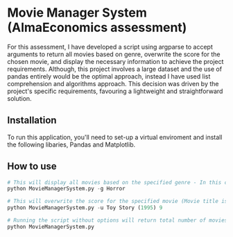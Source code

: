 # Movie Manager System (AlmaEconomics assessment)

For this assessment, I have developed a script using argparse to accept arguments to return all movies based on genre, overwrite the score for the chosen movie, and display the necessary information to achieve the project requirements. Although, this project involves a large dataset and the use of pandas entirely would be the optimal approach, instead I have used list comprehension and algorithms approach. This decision was driven by the project's specific requirements, favouring a lightweight and straightforward solution. 

## Installation

To run this application, you'll need to set-up a virtual enviroment and install the following libaries, Pandas and Matplotlib. 

## How to use

```python
# This will display all movies based on the specified genre - In this case Horror
python MovieManagerSystem.py -g Horror 

# This will overwrite the score for the specified movie (Movie title is case-sensitive so copy exact from data structure)
python MovieManagerSystem.py -u Toy Story (1995) 9 

# Running the script without options will return total number of movies, average score of all movies, top N movie with highest score, all unique genres, visually represent score distribution
python MovieManagerSystem.py  
```
